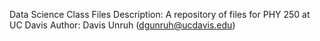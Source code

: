Data Science Class Files
Description: A repository of files for PHY 250 at UC Davis
Author: Davis Unruh (dgunruh@ucdavis.edu)
